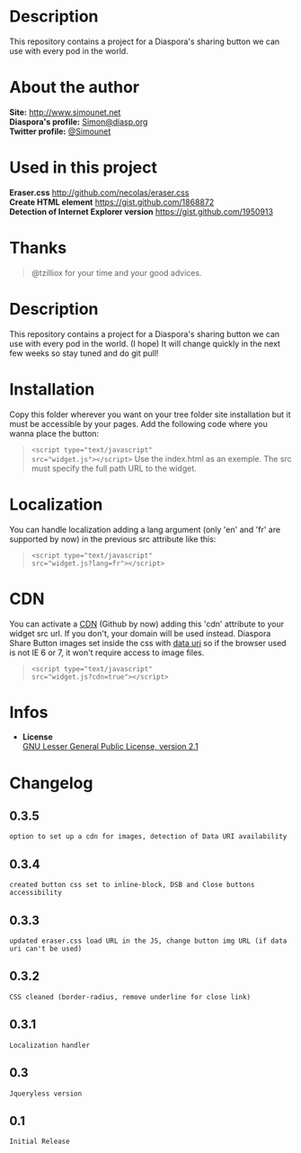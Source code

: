 # Description

This repository contains a project for a Diaspora's sharing button we can use with every pod in the world.

# About the author

**Site:** http://www.simounet.net <br>
**Diaspora's profile:** [Simon@diasp.org](https://diasp.org/people/4d0cedcf3dac138c5d0000f0) <br>
**Twitter profile:** [@Simounet](http://twitter.com/Simounet) <br>

# Used in this project
**Eraser.css** http://github.com/necolas/eraser.css <br>
**Create HTML element** https://gist.github.com/1868872 <br>
**Detection of Internet Explorer version** https://gist.github.com/1950913 <br>

# Thanks
> @tzilliox for your time and your good advices. <br>

	
# Description

This repository contains a project for a Diaspora's sharing button we can use with every pod in the world. (I hope) It will change quickly in the next few weeks so stay tuned and do git pull!

# Installation

Copy this folder wherever you want on your tree folder site installation but it must be accessible by your pages.
Add the following code where you wanna place the button:
> <code>&lt;script type="text/javascript" src="widget.js">&lt;/script></code>
> Use the index.html as an exemple. The src must specify the full path URL to the widget.

# Localization<br>
You can handle localization adding a lang argument (only 'en' and 'fr' are supported by now) in the previous src attribute like this:
> <code>&lt;script type="text/javascript" src="widget.js?lang=fr">&lt;/script></code><br>

# CDN<br>
You can activate a [CDN](https://en.wikipedia.org/wiki/Content_delivery_network) (Github by now) adding this 'cdn' attribute to your widget src url. If you don't, your domain will be used instead. Diaspora Share Button images set inside the css with [data uri](https://en.wikipedia.org/wiki/Data_Uri) so if the browser used is not IE 6 or 7, it won't require access to image files.
> <code>&lt;script type="text/javascript" src="widget.js?cdn=true">&lt;/script></code><br>


# Infos

* **License**<br>
    [GNU Lesser General Public License, version 2.1](http://www.gnu.org/licenses/lgpl-2.1.html) <br>

# Changelog

## 0.3.5<br>
    option to set up a cdn for images, detection of Data URI availability

## 0.3.4<br>
    created button css set to inline-block, DSB and Close buttons accessibility

## 0.3.3<br>
    updated eraser.css load URL in the JS, change button img URL (if data uri can't be used)

## 0.3.2<br>
    CSS cleaned (border-radius, remove underline for close link)

## 0.3.1<br>
    Localization handler

## 0.3<br>
    Jqueryless version

## 0.1<br>
    Initial Release
